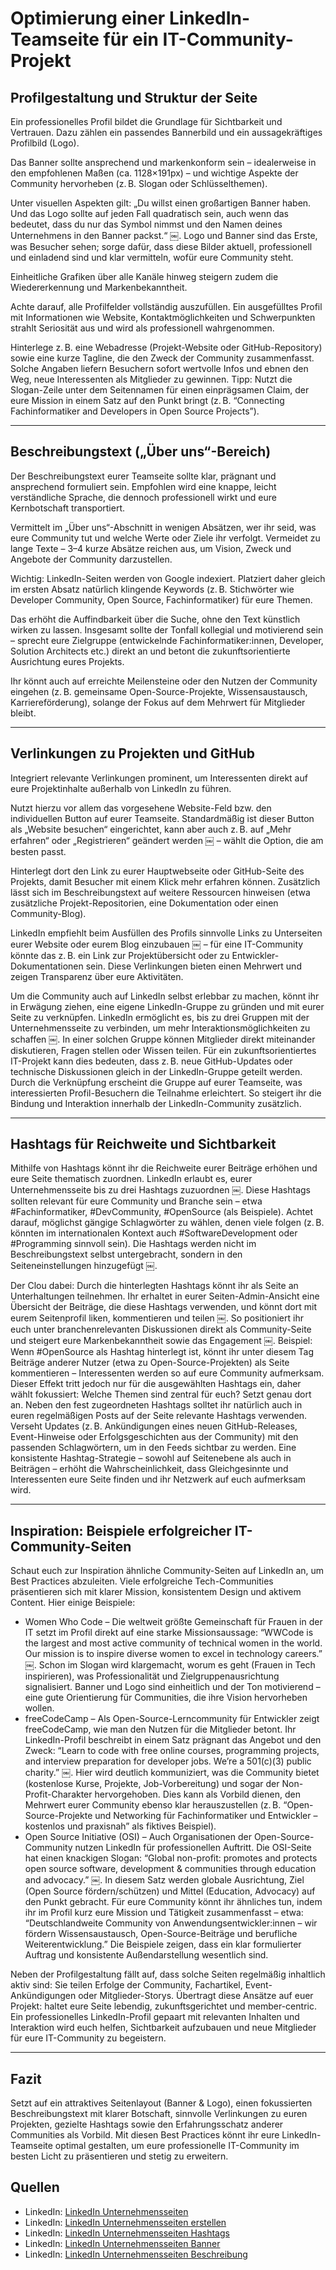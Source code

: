 # Optimierung einer LinkedIn-Teamseite für ein IT-Community-Projekt

## Profilgestaltung und Struktur der Seite

Ein professionelles Profil bildet die Grundlage für Sichtbarkeit und Vertrauen. Dazu zählen ein passendes Bannerbild und ein aussagekräftiges Profilbild (Logo).

Das Banner sollte ansprechend und markenkonform sein – idealerweise in den empfohlenen Maßen (ca. 1128×191px) – und wichtige Aspekte der Community hervorheben (z. B. Slogan oder Schlüsselthemen).

Unter visuellen Aspekten gilt: „Du willst einen großartigen Banner haben. Und das Logo sollte auf jeden Fall quadratisch sein, auch wenn das bedeutet, dass du nur das Symbol nimmst und den Namen deines Unternehmens in den Banner packst.“ ￼. Logo und Banner sind das Erste, was Besucher sehen; sorge dafür, dass diese Bilder aktuell, professionell und einladend sind und klar vermitteln, wofür eure Community steht.

Einheitliche Grafiken über alle Kanäle hinweg steigern zudem die Wiedererkennung und Markenbekanntheit.

Achte darauf, alle Profilfelder vollständig auszufüllen. Ein ausgefülltes Profil mit Informationen wie Website, Kontaktmöglichkeiten und Schwerpunkten strahlt Seriosität aus und wird als professionell wahrgenommen.

Hinterlege z. B. eine Webadresse (Projekt-Website oder GitHub-Repository) sowie eine kurze Tagline, die den Zweck der Community zusammenfasst. Solche Angaben liefern Besuchern sofort wertvolle Infos und ebnen den Weg, neue Interessenten als Mitglieder zu gewinnen. Tipp: Nutzt die Slogan-Zeile unter dem Seitennamen für einen einprägsamen Claim, der eure Mission in einem Satz auf den Punkt bringt (z. B. “Connecting Fachinformatiker and Developers in Open Source Projects”).

---

## Beschreibungstext („Über uns“-Bereich)

Der Beschreibungstext eurer Teamseite sollte klar, prägnant und ansprechend formuliert sein. Empfohlen wird eine knappe, leicht verständliche Sprache, die dennoch professionell wirkt und eure Kernbotschaft transportiert.

Vermittelt im „Über uns“-Abschnitt in wenigen Absätzen, wer ihr seid, was eure Community tut und welche Werte oder Ziele ihr verfolgt. Vermeidet zu lange Texte – 3–4 kurze Absätze reichen aus, um Vision, Zweck und Angebote der Community darzustellen.

Wichtig: LinkedIn-Seiten werden von Google indexiert. Platziert daher gleich im ersten Absatz natürlich klingende Keywords (z. B. Stichwörter wie Developer Community, Open Source, Fachinformatiker) für eure Themen.

Das erhöht die Auffindbarkeit über die Suche, ohne den Text künstlich wirken zu lassen. Insgesamt sollte der Tonfall kollegial und motivierend sein – sprecht eure Zielgruppe (entwickelnde Fachinformatiker:innen, Developer, Solution Architects etc.) direkt an und betont die zukunftsorientierte Ausrichtung eures Projekts. 

Ihr könnt auch auf erreichte Meilensteine oder den Nutzen der Community eingehen (z. B. gemeinsame Open-Source-Projekte, Wissensaustausch, Karriereförderung), solange der Fokus auf dem Mehrwert für Mitglieder bleibt.

---

## Verlinkungen zu Projekten und GitHub

Integriert relevante Verlinkungen prominent, um Interessenten direkt auf eure Projektinhalte außerhalb von LinkedIn zu führen. 

Nutzt hierzu vor allem das vorgesehene Website-Feld bzw. den individuellen Button auf eurer Teamseite. Standardmäßig ist dieser Button als „Website besuchen“ eingerichtet, kann aber auch z. B. auf „Mehr erfahren“ oder „Registrieren“ geändert werden ￼ – wählt die Option, die am besten passt.

Hinterlegt dort den Link zu eurer Hauptwebseite oder GitHub-Seite des Projekts, damit Besucher mit einem Klick mehr erfahren können. Zusätzlich lässt sich im Beschreibungstext auf weitere Ressourcen hinweisen (etwa zusätzliche Projekt-Repositorien, eine Dokumentation oder einen Community-Blog).

LinkedIn empfiehlt beim Ausfüllen des Profils sinnvolle Links zu Unterseiten eurer Website oder eurem Blog einzubauen ￼ – für eine IT-Community könnte das z. B. ein Link zur Projektübersicht oder zu Entwickler-Dokumentationen sein. Diese Verlinkungen bieten einen Mehrwert und zeigen Transparenz über eure Aktivitäten.

Um die Community auch auf LinkedIn selbst erlebbar zu machen, könnt ihr in Erwägung ziehen, eine eigene LinkedIn-Gruppe zu gründen und mit eurer Seite zu verknüpfen. LinkedIn ermöglicht es, bis zu drei Gruppen mit der Unternehmensseite zu verbinden, um mehr Interaktionsmöglichkeiten zu schaffen ￼. In einer solchen Gruppe können Mitglieder direkt miteinander diskutieren, Fragen stellen oder Wissen teilen. Für ein zukunftsorientiertes IT-Projekt kann dies bedeuten, dass z. B. neue GitHub-Updates oder technische Diskussionen gleich in der LinkedIn-Gruppe geteilt werden. Durch die Verknüpfung erscheint die Gruppe auf eurer Teamseite, was interessierten Profil-Besuchern die Teilnahme erleichtert. So steigert ihr die Bindung und Interaktion innerhalb der LinkedIn-Community zusätzlich.

---

## Hashtags für Reichweite und Sichtbarkeit

Mithilfe von Hashtags könnt ihr die Reichweite eurer Beiträge erhöhen und eure Seite thematisch zuordnen. LinkedIn erlaubt es, eurer Unternehmensseite bis zu drei Hashtags zuzuordnen ￼. Diese Hashtags sollten relevant für eure Community und Branche sein – etwa #Fachinformatiker, #DevCommunity, #OpenSource (als Beispiele). Achtet darauf, möglichst gängige Schlagwörter zu wählen, denen viele folgen (z. B. könnten im internationalen Kontext auch #SoftwareDevelopment oder #Programming sinnvoll sein). Die Hashtags werden nicht im Beschreibungstext selbst untergebracht, sondern in den Seiteneinstellungen hinzugefügt ￼.

Der Clou dabei: Durch die hinterlegten Hashtags könnt ihr als Seite an Unterhaltungen teilnehmen. Ihr erhaltet in eurer Seiten-Admin-Ansicht eine Übersicht der Beiträge, die diese Hashtags verwenden, und könnt dort mit eurem Seitenprofil liken, kommentieren und teilen ￼. So positioniert ihr euch unter branchenrelevanten Diskussionen direkt als Community-Seite und steigert eure Markenbekanntheit sowie das Engagement ￼. Beispiel: Wenn #OpenSource als Hashtag hinterlegt ist, könnt ihr unter diesem Tag Beiträge anderer Nutzer (etwa zu Open-Source-Projekten) als Seite kommentieren – Interessenten werden so auf eure Community aufmerksam. Dieser Effekt tritt jedoch nur für die ausgewählten Hashtags ein, daher wählt fokussiert: Welche Themen sind zentral für euch? Setzt genau dort an. Neben den fest zugeordneten Hashtags solltet ihr natürlich auch in euren regelmäßigen Posts auf der Seite relevante Hashtags verwenden. Verseht Updates (z. B. Ankündigungen eines neuen GitHub-Releases, Event-Hinweise oder Erfolgsgeschichten aus der Community) mit den passenden Schlagwörtern, um in den Feeds sichtbar zu werden. Eine konsistente Hashtag-Strategie – sowohl auf Seitenebene als auch in Beiträgen – erhöht die Wahrscheinlichkeit, dass Gleichgesinnte und Interessenten eure Seite finden und ihr Netzwerk auf euch aufmerksam wird.

---

## Inspiration: Beispiele erfolgreicher IT-Community-Seiten

Schaut euch zur Inspiration ähnliche Community-Seiten auf LinkedIn an, um Best Practices abzuleiten. Viele erfolgreiche Tech-Communities präsentieren sich mit klarer Mission, konsistentem Design und aktivem Content. Hier einige Beispiele:

- Women Who Code – Die weltweit größte Gemeinschaft für Frauen in der IT setzt im Profil direkt auf eine starke Missionsaussage: “WWCode is the largest and most active community of technical women in the world. Our mission is to inspire diverse women to excel in technology careers.” ￼. Schon im Slogan wird klargemacht, worum es geht (Frauen in Tech inspirieren), was Professionalität und Zielgruppenausrichtung signalisiert. Banner und Logo sind einheitlich und der Ton motivierend – eine gute Orientierung für Communities, die ihre Vision hervorheben wollen.
- freeCodeCamp – Als Open-Source-Lerncommunity für Entwickler zeigt freeCodeCamp, wie man den Nutzen für die Mitglieder betont. Ihr LinkedIn-Profil beschreibt in einem Satz prägnant das Angebot und den Zweck: “Learn to code with free online courses, programming projects, and interview preparation for developer jobs. We’re a 501(c)(3) public charity.” ￼. Hier wird deutlich kommuniziert, was die Community bietet (kostenlose Kurse, Projekte, Job-Vorbereitung) und sogar der Non-Profit-Charakter hervorgehoben. Dies kann als Vorbild dienen, den Mehrwert eurer Community ebenso klar herauszustellen (z. B. “Open-Source-Projekte und Networking für Fachinformatiker und Entwickler – kostenlos und praxisnah” als fiktives Beispiel).
- Open Source Initiative (OSI) – Auch Organisationen der Open-Source-Community nutzen LinkedIn für professionellen Auftritt. Die OSI-Seite hat einen knackigen Slogan: “Global non-profit: promotes and protects open source software, development & communities through education and advocacy.” ￼. In diesem Satz werden globale Ausrichtung, Ziel (Open Source fördern/schützen) und Mittel (Education, Advocacy) auf den Punkt gebracht. Für eure Community könnt ihr ähnliches tun, indem ihr im Profil kurz eure Mission und Tätigkeit zusammenfasst – etwa: “Deutschlandweite Community von Anwendungsentwickler:innen – wir fördern Wissensaustausch, Open-Source-Beiträge und berufliche Weiterentwicklung.” Die Beispiele zeigen, dass ein klar formulierter Auftrag und konsistente Außendarstellung wesentlich sind.

Neben der Profilgestaltung fällt auf, dass solche Seiten regelmäßig inhaltlich aktiv sind: Sie teilen Erfolge der Community, Fachartikel, Event-Ankündigungen oder Mitglieder-Storys. Übertragt diese Ansätze auf euer Projekt: haltet eure Seite lebendig, zukunftsgerichtet und member-centric. Ein professionelles LinkedIn-Profil gepaart mit relevanten Inhalten und Interaktion wird euch helfen, Sichtbarkeit aufzubauen und neue Mitglieder für eure IT-Community zu begeistern.

---

## Fazit

Setzt auf ein attraktives Seitenlayout (Banner & Logo), einen fokussierten Beschreibungstext mit klarer Botschaft, sinnvolle Verlinkungen zu euren Projekten, gezielte Hashtags sowie den Erfahrungsschatz anderer Communities als Vorbild. Mit diesen Best Practices könnt ihr eure LinkedIn-Teamseite optimal gestalten, um eure professionelle IT-Community im besten Licht zu präsentieren und stetig zu erweitern.

## Quellen

- LinkedIn: [LinkedIn Unternehmensseiten](https://www.linkedin.com/help/linkedin/answer/1860)
- LinkedIn: [LinkedIn Unternehmensseiten erstellen](https://www.linkedin.com/help/linkedin/answer/1860)
- LinkedIn: [LinkedIn Unternehmensseiten Hashtags](https://www.linkedin.com/help/linkedin/answer/1860)
- LinkedIn: [LinkedIn Unternehmensseiten Banner](https://www.linkedin.com/help/linkedin/answer/1860)
- LinkedIn: [LinkedIn Unternehmensseiten Beschreibung](https://www.linkedin.com/help/linkedin/answer/1860)
